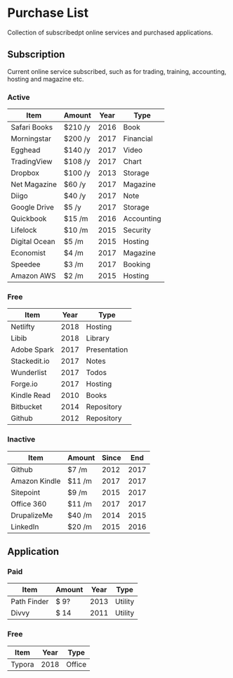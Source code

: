 # Purchase List
Collection of subscribedpt online services and purchased applications. 

## Subscription
Current online service subscribed, such as for trading, training, accounting,  hosting and magazine etc.

### Active

| Item          | Amount   | Year | Type       |
| ------------- | -------- | ---- | ---------- |
| Safari Books  | $210  /y | 2016 | Book       |
| Morningstar   | $200  /y | 2017 | Financial  |
| Egghead       | $140  /y | 2017 | Video      |
| TradingView   | $108  /y | 2017 | Chart      |
| Dropbox       | $100  /y | 2013 | Storage    |
| Net Magazine  | $60   /y | 2017 | Magazine   |
| Diigo         | $40   /y | 2017 | Note       |
| Google Drive  | $5    /y | 2017 | Storage    |
| Quickbook     | $15   /m | 2016 | Accounting |
| Lifelock      | $10   /m | 2015 | Security   |
| Digital Ocean | $5    /m | 2015 | Hosting    |
| Economist     | $4    /m | 2017 | Magazine   |
| Speedee       | $3    /m | 2017 | Booking    |
| Amazon AWS    | $2    /m | 2015 | Hosting    |

### Free

| Item         | Year | Type         |
| ------------ | ---- | ------------ |
| Netlifty     | 2018 | Hosting      |
| Libib        | 2018 | Library      |
| Adobe Spark  | 2017 | Presentation |
| Stackedit.io | 2017 | Notes        |
| Wunderlist   | 2017 | Todos        |
| Forge.io     | 2017 | Hosting      |
| Kindle Read  | 2010 | Books        |
| Bitbucket    | 2014 | Repository   |
| Github       | 2012 | Repository   |

### Inactive

| Item          | Amount   | Since | End  |
| ------------- | -------- | ----- | ---- |
| Github        | $7    /m | 2012  | 2017 |
| Amazon Kindle | $11   /m | 2017  | 2017 |
| Sitepoint     | $9    /m | 2015  | 2017 |
| Office 360    | $11   /m | 2017  | 2017 |
| DrupalizeMe   | $40   /m | 2014  | 2015 |
| LinkedIn      | $20   /m | 2015  | 2016 |

## Application

### Paid

| Item         | Amount   | Year | Type         |
| ------------ | -------- | ---- | ------------ |
| Path Finder  |   $ 9?   | 2013 | Utility      |
| Divvy        |   $ 14   | 2011 | Utility      |

### Free

| Item         | Year | Type         |
| ------------ | ---- | ------------ |
| Typora       | 2018 | Office       |


